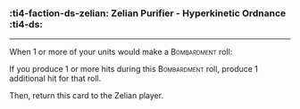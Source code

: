 ### :ti4-faction-ds-zelian: __Zelian Purifier - Hyperkinetic Ordnance__ :ti4-ds:

---

When 1 or more of your units would make a <span style="font-variant:small-caps;">Bombardment</span> roll:

If you produce 1 or more hits during this <span style="font-variant:small-caps;">Bombardment</span>  roll, produce 1 additional hit for that roll.

Then, return this card to the Zelian player.